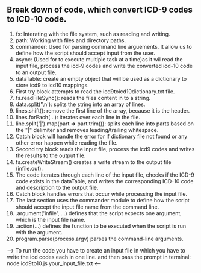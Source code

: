 <h2>Break down of code, which convert ICD-9 codes to ICD-10 code.</h2>
<ol>
  <li>fs: Interating with the file system, such as reading and writing.</li>
  <li>path: Working with files and directory paths.</li>
  <li>commander: Used for parsing command line arguements. It allow us to define how the script should accept input from the user.</li>
  <li>async: (Used for to execute multiple task at a time)as it wil read the input file, process the icd-9 codes and write the converted icd-10 code to an output file.</li>
  <li>dataTable: create an empty object that will be used as a dictionary to store icd9 to icd10 mappings.</li>
  <li>First try block attempts to read the icd9toicd10dictionary.txt file.</li>
  <li>fs.readFileSync(): reads the files content in to a string.</li>
  <li>data.split('\n'): splits the string into an array of lines.</li>
  <li>lines.shift(): remove the first line of the array, because it is the header.</li>
  <li>lines.forEach(...): iterates over each line in the file.</li>
  <li>line.split('|').map(part => part.trim()): splits each line into parts based on the "|" delimiter and removes leading/trailing whitespace.</li>
  <li>Catch block will handle the error for if dictionary file not found or any other error happen while reading the file.</li>
  <li>Second try block reads the input file, process the icd9 codes and writes the results to the output file.</li>
  <li>fs.createWriteStream() creates a write stream to the output file (infile.out).</li>
  <li>The code iterates through each line of the input file, checks if the ICD-9 code exists in the dataTable, and writes the corresponding ICD-10 code and description to the output file.</li>
  <li>Catch block handles errors that occur while processing the input file.</li>
  <li>The last section uses the commander module to define how the script should accept the input file name from the command line.</li>
  <li>.argument('infile', ...) defines that the script expects one argument, which is the input file name.</li>
  <li>.action(...) defines the function to be executed when the script is run with the argument.</li>
  <li>program.parse(process.argv) parses the command-line arguments.</li>
</ol>

--> To run the code you have to create an input file in which you have to write the icd codes each in one line. and then pass the prompt in terminal:
node icd9to10.js your_input_file.txt <--
